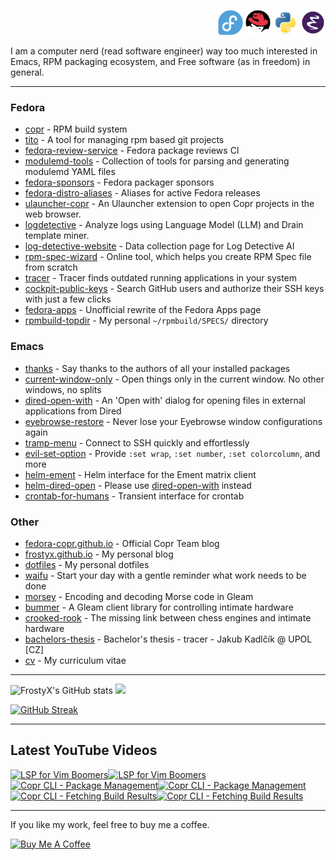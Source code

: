 <p align="right">
  <img alt="Fedora" width="40px" height="40px" src="https://raw.githubusercontent.com/devicons/devicon/develop/icons/fedora/fedora-plain.svg" />
  <img alt="RedHat" width="40px" height="40px" src="https://raw.githubusercontent.com/devicons/devicon/develop/icons/redhat/redhat-original.svg" />
  <img alt="Python" width="40px" height="40px" src="https://raw.githubusercontent.com/devicons/devicon/develop/icons/python/python-original.svg" />
  <img alt="Emacs" width="40px" height="40px" src="https://raw.githubusercontent.com/devicons/devicon/develop/icons/emacs/emacs-original.svg" />
</p>

I am a computer nerd (read software engineer) way too much interested
in Emacs, RPM packaging ecosystem, and Free software (as in freedom) in general.

---

### Fedora

- [copr](https://github.com/fedora-copr/copr) - RPM build system
- [tito](https://github.com/rpm-software-management/tito) - A tool for managing rpm based git projects
- [fedora-review-service](https://github.com/FrostyX/fedora-review-service) - Fedora package reviews CI
- [modulemd-tools](https://github.com/rpm-software-management/modulemd-tools) - Collection of tools for parsing and generating modulemd YAML files
- [fedora-sponsors](https://github.com/FrostyX/fedora-sponsors) - Fedora packager sponsors
- [fedora-distro-aliases](https://github.com/rpm-software-management/fedora-distro-aliases) - Aliases for active Fedora releases
- [ulauncher-copr](https://github.com/FrostyX/ulauncher-copr) - An Ulauncher extension to open Copr projects in the web browser.
- [logdetective](https://github.com/fedora-copr/logdetective) - Analyze logs using Language Model (LLM) and Drain template miner. 
- [log-detective-website](https://github.com/fedora-copr/log-detective-website) - Data collection page for Log Detective AI
- [rpm-spec-wizard](https://github.com/xsuchy/rpm-spec-wizard) - Online tool, which helps you create RPM Spec file from scratch
- [tracer](https://github.com/FrostyX/tracer) - Tracer finds outdated running applications in your system
- [cockpit-public-keys](https://github.com/FrostyX/cockpit-public-keys) - Search GitHub users and authorize their SSH keys with just a few clicks
- [fedora-apps](https://github.com/FrostyX/fedora-apps) - Unofficial rewrite of the Fedora Apps page
- [rpmbuild-topdir](https://github.com/FrostyX/rpmbuild-topdir) - My personal `~/rpmbuild/SPECS/` directory

### Emacs

- [thanks](https://github.com/FrostyX/thanks) - Say thanks to the authors of all your installed packages
- [current-window-only](https://github.com/FrostyX/current-window-only) - Open things only in the current window. No other windows, no splits
- [dired-open-with](https://github.com/FrostyX/dired-open-with) - An 'Open with' dialog for opening files in external applications from Dired
- [eyebrowse-restore](https://github.com/FrostyX/eyebrowse-restore) - Never lose your Eyebrowse window configurations again
- [tramp-menu](https://github.com/FrostyX/tramp-menu) - Connect to SSH quickly and effortlessly 
- [evil-set-option](https://github.com/FrostyX/evil-set-option) - Provide `:set wrap`, `:set number`, `:set colorcolumn`, and more
- [helm-ement](https://github.com/FrostyX/helm-ement) - Helm interface for the Ement matrix client
- [helm-dired-open](https://github.com/FrostyX/helm-dired-open) - Please use [dired-open-with](https://github.com/FrostyX/dired-open-with) instead
- [crontab-for-humans](https://github.com/FrostyX/crontab-for-humans) - Transient interface for crontab

### Other

- [fedora-copr.github.io](https://github.com/fedora-copr/fedora-copr.github.io) - Official Copr Team blog
- [frostyx.github.io](https://github.com/FrostyX/frostyx.github.io) - My personal blog
- [dotfiles](https://github.com/FrostyX/dotfiles) - My personal dotfiles
- [waifu](https://github.com/FrostyX/waifu) - Start your day with a gentle reminder what work needs to be done
- [morsey](https://github.com/FrostyX/morsey) - Encoding and decoding Morse code in Gleam
- [bummer](https://github.com/FrostyX/bummer) - A Gleam client library for controlling intimate hardware
- [crooked-rook](https://github.com/FrostyX/crooked-rook) - The missing link between chess engines and intimate hardware 
- [bachelors-thesis](https://github.com/FrostyX/bachelors-thesis) - Bachelor's thesis - tracer - Jakub Kadlčík @ UPOL [CZ]
- [cv](https://github.com/FrostyX/cv) - My curriculum vitae

---

![FrostyX's GitHub stats](https://github-readme-stats.vercel.app/api?username=frostyx&show_icons=true&text_bold=false&hide_rank=false&card_width=495&theme=swift)
<img height="193" src="https://media.giphy.com/media/IE0K3snjKEar8fghVN/giphy.gif">

[![GitHub Streak](https://streak-stats.demolab.com?user=FrostyX&theme=graywhite&background=F7F7F7&border=D0D7DE&fire=F05D44&stroke=D0D7DE)](https://git.io/streak-stats)



---

## Latest YouTube Videos

<!-- BEGIN YOUTUBE-CARDS -->
[![LSP for Vim Boomers](https://ytcards.demolab.com/?id=-aIPEOxUCUY&title=LSP+for+Vim+Boomers&lang=en&timestamp=1716286979&background_color=%230d1117&title_color=%23ffffff&stats_color=%23dedede&max_title_lines=1&width=270&border_radius=5 "LSP for Vim Boomers")](https://www.youtube.com/watch?v=-aIPEOxUCUY#gh-dark-mode-only)[![LSP for Vim Boomers](https://ytcards.demolab.com/?id=-aIPEOxUCUY&title=LSP+for+Vim+Boomers&lang=en&timestamp=1716286979&background_color=%23ffffff&title_color=%2324292f&stats_color=%2357606a&max_title_lines=1&width=270&border_radius=5 "LSP for Vim Boomers")](https://www.youtube.com/watch?v=-aIPEOxUCUY#gh-light-mode-only)
[![Copr CLI - Package Management](https://ytcards.demolab.com/?id=ASSqempxCSI&title=Copr+CLI+-+Package+Management&lang=en&timestamp=1715625630&background_color=%230d1117&title_color=%23ffffff&stats_color=%23dedede&max_title_lines=1&width=270&border_radius=5 "Copr CLI - Package Management")](https://www.youtube.com/watch?v=ASSqempxCSI#gh-dark-mode-only)[![Copr CLI - Package Management](https://ytcards.demolab.com/?id=ASSqempxCSI&title=Copr+CLI+-+Package+Management&lang=en&timestamp=1715625630&background_color=%23ffffff&title_color=%2324292f&stats_color=%2357606a&max_title_lines=1&width=270&border_radius=5 "Copr CLI - Package Management")](https://www.youtube.com/watch?v=ASSqempxCSI#gh-light-mode-only)
[![Copr CLI - Fetching Build Results](https://ytcards.demolab.com/?id=59D_ujWCHlQ&title=Copr+CLI+-+Fetching+Build+Results&lang=en&timestamp=1713617992&background_color=%230d1117&title_color=%23ffffff&stats_color=%23dedede&max_title_lines=1&width=270&border_radius=5 "Copr CLI - Fetching Build Results")](https://www.youtube.com/watch?v=59D_ujWCHlQ#gh-dark-mode-only)[![Copr CLI - Fetching Build Results](https://ytcards.demolab.com/?id=59D_ujWCHlQ&title=Copr+CLI+-+Fetching+Build+Results&lang=en&timestamp=1713617992&background_color=%23ffffff&title_color=%2324292f&stats_color=%2357606a&max_title_lines=1&width=270&border_radius=5 "Copr CLI - Fetching Build Results")](https://www.youtube.com/watch?v=59D_ujWCHlQ#gh-light-mode-only)
<!-- END YOUTUBE-CARDS -->

---


If you like my work, feel free to buy me a coffee.


<a href="https://www.buymeacoffee.com/frostyx" target="_blank"><img src="https://cdn.buymeacoffee.com/buttons/default-red.png" alt="Buy Me A Coffee" height="41" width="174"></a>

<!-- <img align="right" src="https://media.giphy.com/media/EBId5v0YNRyPGHytLK/giphy.gif"> -->
<!--
**FrostyX/FrostyX** is a ✨ _special_ ✨ repository because its `README.md` (this file) appears on your GitHub profile.

Here are some ideas to get you started:

- 🔭 I’m currently working on ...
- 🌱 I’m currently learning ...
- 👯 I’m looking to collaborate on ...
- 🤔 I’m looking for help with ...
- 💬 Ask me about ...
- 📫 How to reach me: ...
- 😄 Pronouns: ...
- ⚡ Fun fact: ...
-->
